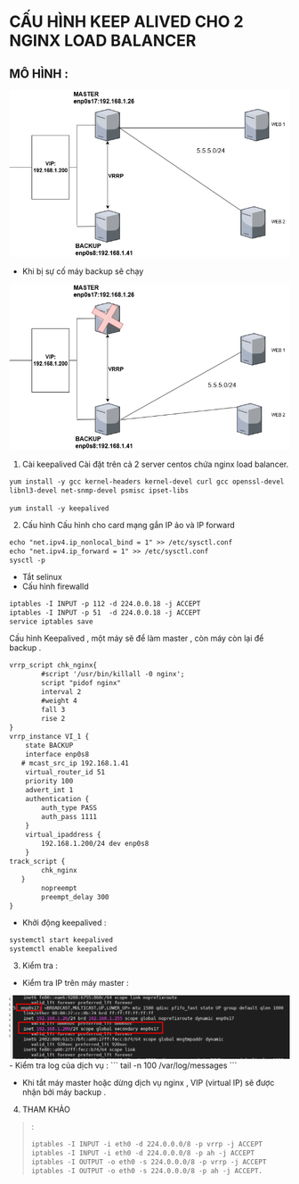 # CẤU HÌNH KEEP ALIVED CHO 2 NGINX LOAD BALANCER
## MÔ HÌNH : 
<img src ="../img/2_keepalived_diagram1.png">  

- Khi bị sự cố máy backup sẽ chạy 

<img src ="../img/2_keepalived_diagram2.png">  

 1. Cài keepalived
 Cài đặt trên cả 2 server centos chứa nginx load balancer.
 ```
 yum install -y gcc kernel-headers kernel-devel curl gcc openssl-devel libnl3-devel net-snmp-devel psmisc ipset-libs  

 yum install -y keepalived
 ```
 2. Cấu hình 
 Cấu hình cho card mạng gắn IP ảo và IP forward
 ```
 echo "net.ipv4.ip_nonlocal_bind = 1" >> /etc/sysctl.conf
 echo "net.ipv4.ip_forward = 1" >> /etc/sysctl.conf
 sysctl -p
```  

- Tắt selinux
- Cấu hình firewalld
```
iptables -I INPUT -p 112 -d 224.0.0.18 -j ACCEPT
iptables -I INPUT -p 51  -d 224.0.0.18 -j ACCEPT
service iptables save
``` 
Cấu hình Keepalived , một máy sẽ để làm master , còn máy còn lại để backup .
```
vrrp_script chk_nginx{
        #script '/usr/bin/killall -0 nginx';
        script "pidof nginx"
        interval 2
        #weight 4
        fall 3
        rise 2
}
vrrp_instance VI_1 {
    state BACKUP
    interface enp0s8
   # mcast_src_ip 192.168.1.41
    virtual_router_id 51
    priority 100
    advert_int 1
    authentication {
        auth_type PASS
        auth_pass 1111
    }
    virtual_ipaddress {
        192.168.1.200/24 dev enp0s8
    }
track_script {
        chk_nginx
   }
        nopreempt
        preempt_delay 300
}

```
- Khởi động keepalived :  
```
systemctl start keepalived
systemctl enable keepalived
```
3. Kiểm tra :
- Kiểm tra IP trên máy master :  
<img src="../img/2_keealived_1.png">
- Kiểm tra log của dịch vụ :   
```
tail -n 100 /var/log/messages
```

- Khi tắt máy master hoặc dừng dịch vụ nginx , VIP (virtual IP) sẽ được nhận bởi máy backup .


4. THAM KHẢO 
>:
>```
>iptables -I INPUT -i eth0 -d 224.0.0.0/8 -p vrrp -j ACCEPT
> iptables -I INPUT -i eth0 -d 224.0.0.0/8 -p ah -j ACCEPT
> iptables -I OUTPUT -o eth0 -s 224.0.0.0/8 -p vrrp -j ACCEPT
> iptables -I OUTPUT -o eth0 -s 224.0.0.0/8 -p ah -j ACCEPT.
> 
>```